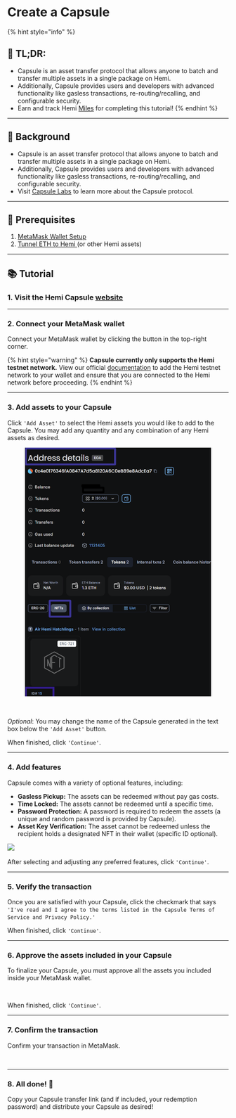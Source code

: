 # Create a Capsule

{% hint style="info" %}
## 📜 **TL;DR:**

* Capsule is an asset transfer protocol that allows anyone to batch and transfer multiple assets in a single package on Hemi.
* Additionally, Capsule provides users and developers with advanced functionality like gasless transactions, re-routing/recalling, and configurable security.
* Earn and track Hemi [Miles](https://points.absinthe.network/hemi/start) for completing this tutorial!
{% endhint %}

***

## 📖 Background

* Capsule is an asset transfer protocol that allows anyone to batch and transfer multiple assets in a single package on Hemi.
* Additionally, Capsule provides users and developers with advanced functionality like gasless transactions, re-routing/recalling, and configurable security.
* Visit [Capsule Labs](https://capsulelabs.xyz) to learn more about the Capsule protocol.

***

## 🏁 Prerequisites

1. [MetaMask Wallet Setup](../wallet-setup/metamask-wallet-setup.md)
2. [Tunnel ETH to Hemi ](../tunneling/tunnel-eth-to-hemi.md)(or other Hemi assets)

***

## 📚 Tutorial

### 1. Visit the Hemi Capsule [website](https://app.capsulelabs.xyz/)

***

### 2. Connect your MetaMask wallet

Connect your MetaMask wallet by clicking the button in the top-right corner.&#x20;

{% hint style="warning" %}
**Capsule currently only supports the Hemi testnet network.** View our official [documentation](../../../main/network-details.md) to add the Hemi testnet network to your wallet and ensure that you are connected to the Hemi network before proceeding.
{% endhint %}

***

### 3. Add assets to your Capsule

Click `'Add Asset'` to select the Hemi assets you would like to add to the Capsule. You may add any quantity and any combination of any Hemi assets as desired.&#x20;

<figure><img src="../../../.gitbook/assets/image (3) (1) (1).png" alt=""><figcaption></figcaption></figure>

<figure><img src="../../../.gitbook/assets/image (5) (1) (1).png" alt=""><figcaption></figcaption></figure>

_Optional_: You may change the name of the Capsule generated in the text box below the `'Add Asset'` button.

When finished, click  `'Continue'`.

***

### 4. Add features

Capsule comes with a variety of optional features, including:

* **Gasless Pickup:** The assets can be redeemed without pay gas costs.
* **Time Locked:** The assets cannot be redeemed until a specific time.
* **Password Protection:** A password is required to redeem the assets (a unique and random password is provided by Capsule).
* **Asset Key Verification:** The asset cannot be redeemed unless the recipient holds a designated NFT in their wallet (specific ID optional).

![](<../../../.gitbook/assets/image (6) (1) (1).png>)

After selecting and adjusting any preferred features, click  `'Continue'`.

***

### 5. Verify the transaction

Once you are satisfied with your Capsule, click the checkmark that says `'I've read and I agree to the terms listed in the Capsule Terms of Service and Privacy Policy.'`

When finished, click  `'Continue'`.

***

### 6. Approve the assets included in your Capsule

To finalize your Capsule, you must approve all the assets you included inside your MetaMask wallet.&#x20;

<figure><img src="../../../.gitbook/assets/image (9) (1).png" alt=""><figcaption></figcaption></figure>

When finished, click  `'Continue'`.

***

### 7. Confirm the transaction

Confirm your transaction in MetaMask.

<figure><img src="../../../.gitbook/assets/image (48).png" alt=""><figcaption></figcaption></figure>

***

### 8. All done! 🎉

Copy your Capsule transfer link (and if included, your redemption password) and distribute your Capsule as desired!&#x20;

<figure><img src="../../../.gitbook/assets/image (49).png" alt=""><figcaption></figcaption></figure>
